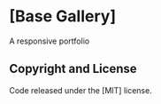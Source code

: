 # [Base Gallery]
A responsive portfolio



## Copyright and License

Code released under the [MIT] license.
